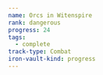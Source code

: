 ```yaml
---
name: Orcs in Witenspire
rank: dangerous
progress: 24
tags:
  - complete
track-type: Combat
iron-vault-kind: progress
---
```



```iron-vault-track
```

